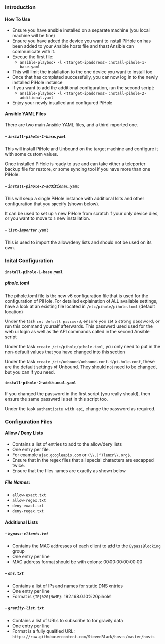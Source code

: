 ### Introduction
#### How To Use
- Ensure you have ansible installed on a separate machine (you local machine will be fine)
- Ensure you have added the device you want to install PiHole on has been added to your Ansible hosts file and thast Ansible can communicate with it.
- Execue the first file:
  - `ansible-playbook -l <ttarget-ipaddress> install-pihole-1-base.yaml`
- This will limit the installation to the one device you want to install too
- Once that has completed successfully, you can now log in to the newly installed PiHole instance
- If you want to add the additional configuration, run the second script:
  - `ansible-playbook -l <ttarget-ipaddress> install-pihole-2-additional.yaml`
- Enjoy your newly installed and configured PiHole

#### Ansible YAML Files
There are two main Ansible YAML files, and a third imported one.

##### - `install-pihole-1-base.yaml`
This will install PiHole and Unbound on the target machine and configure it with some custom values.

Once installed PiHole is ready to use and can take either a teleporter backup file for restore,
or some syncing tool if you have more than one PiHole.

##### - `install-pihole-2-additional.yaml`
This will seup a single PiHole instance with additional lsits and other configuration that you specify (shown below).

It can be used to set up a new PiHole from scratch if your only device dies, or you want to move to a new installation.

##### - `list-importer.yaml`
This is used to import the allow/deny lists and should not be used on its own.

### Inital Configuration
#### `install-pihole-1-base.yaml`
##### pihole.toml
The pihole.toml file is the new v6 configuration file that is used for the configuration of PiHole.  For detailed explaination of ALL available settings, have a look at an existing file located in `/etc/pihole/pihole.toml` (default location)

Under the task `set default password`, ensure you set a strong password, or run this command yourself afterwards.  This password used used for the web ui login as well as the API commands called in the second Ansible script

Under the task `create /etc/pihole/pihole.toml`, you only need to put in the non-default values that you have changed into this section

Under the task `create /etc/unbound/unbound.conf.d/pi-hole.conf`, these are the default settings of Unbound.  They should not need to be changed, but you can if you need.

#### `install-pihole-2-additional.yaml`
If you changed the password in the first script (you really should), then ensure the same password is set in this script too.

Under the task `authenticate with api`, change the password as required.


### Configuration Files
#### Allow / Deny Lists
- Contains a list of entries to add to the allow/deny lists
- One entry per file.
- For example `ajax.googleapis.com` or `(\\.|^)lencr\\.org$`.
- Ensure that in the regex files that all special characters are escapped twice.
- Ensure that the files names are exactly as shown below

##### File Names:
- `allow-exact.txt`
- `allow-regex.txt`
- `deny-exact.txt`
- `deny-regex.txt`

#### Additional Lists
##### - `bypass-clients.txt`
- Contains the MAC addresses of each client to add to the `BypassBlocking` group
- One entry per line
- MAC address format should be with colons:  00:00:00:00:00:00

##### - `dns.txt`
- Contains a list of IPs and names for static DNS entries
- One entry per line
- Format is `{IP}%20{NAME}`:  192.168.0.10%20pihole1

##### - `gravity-list.txt`
- Contains a list of URLs to subscribe to for gravity data
- One entry per line
- Format is a fully qualified URL: `https://raw.githubusercontent.com/StevenBlack/hosts/master/hosts`
